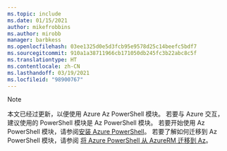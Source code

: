 ```yaml
---
ms.topic: include
ms.date: 01/15/2021
author: mikefrobbins
ms.author: mirobb
manager: barbkess
ms.openlocfilehash: 03ee1325d0e5d3fcb95e9578d25c14beefc5bdf7
ms.sourcegitcommit: 910a1a38711966cb171050db245fc3b22abc8c5f
ms.translationtype: HT
ms.contentlocale: zh-CN
ms.lasthandoff: 03/19/2021
ms.locfileid: "98900767"
---
```

> [!NOTE]
> 本文已经过更新，以便使用 Azure Az PowerShell 模块。 若要与 Azure 交互，建议使用的 PowerShell 模块是 Az PowerShell 模块。 若要开始使用 Az PowerShell 模块，请参阅[安装 Azure PowerShell](/powershell/azure/install-az-ps)。 若要了解如何迁移到 Az PowerShell 模块，请参阅 [将 Azure PowerShell 从 AzureRM 迁移到 Az](/powershell/azure/migrate-from-azurerm-to-az)。